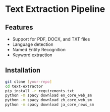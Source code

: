 # Text Extraction Pipeline

## Features
- Support for PDF, DOCX, and TXT files
- Language detection
- Named Entity Recognition
- Keyword extraction

## Installation
```bash
git clone [your-repo]
cd text-extractor
pip install -r requirements.txt
python -m spacy download en_core_web_sm
python -m spacy download zh_core_web_sm
python -m spacy download ja_core_news_sm